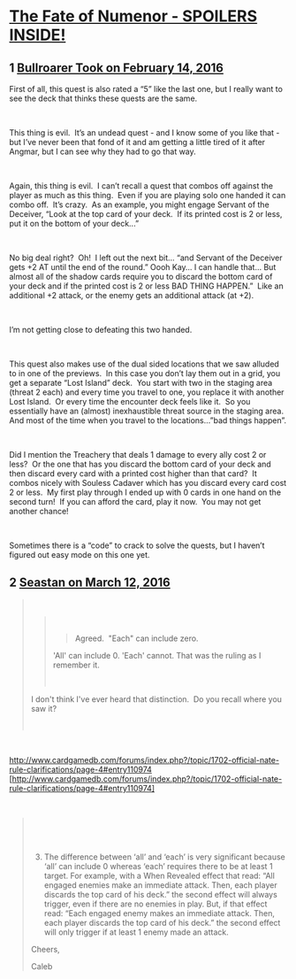# [The Fate of Numenor - SPOILERS INSIDE!](https://community.fantasyflightgames.com/topic/202491-the-fate-of-numenor-spoilers-inside/)

## 1 [Bullroarer Took on February 14, 2016](https://community.fantasyflightgames.com/topic/202491-the-fate-of-numenor-spoilers-inside/?do=findComment&comment=2051042)

First of all, this quest is also rated a “5” like the last one, but I really want to see the deck that thinks these quests are the same.

 

This thing is evil.  It’s an undead quest - and I know some of you like that - but I’ve never been that fond of it and am getting a little tired of it after Angmar, but I can see why they had to go that way.

 

Again, this thing is evil.  I can’t recall a quest that combos off against the player as much as this thing.  Even if you are playing solo one handed it can combo off.  It’s crazy.  As an example, you might engage Servant of the Deceiver, “Look at the top card of your deck.  If its printed cost is 2 or less, put it on the bottom of your deck...”

 

No big deal right?  Oh!  I left out the next bit… “and Servant of the Deceiver gets +2 AT until the end of the round.” Oooh Kay… I can handle that… But almost all of the shadow cards require you to discard the bottom card of your deck and if the printed cost is 2 or less BAD THING HAPPEN.”  Like an additional +2 attack, or the enemy gets an additional attack (at +2).

 

I’m not getting close to defeating this two handed.

 

This quest also makes use of the dual sided locations that we saw alluded to in one of the previews.  In this case you don’t lay them out in a grid, you get a separate “Lost Island” deck.  You start with two in the staging area (threat 2 each) and every time you travel to one, you replace it with another Lost Island.  Or every time the encounter deck feels like it.  So you essentially have an (almost) inexhaustible threat source in the staging area.  And most of the time when you travel to the locations…”bad things happen”.

 

Did I mention the Treachery that deals 1 damage to every ally cost 2 or less?  Or the one that has you discard the bottom card of your deck and then discard every card with a printed cost higher than that card?  It combos nicely with Souless Cadaver which has you discard every card cost 2 or less.  My first play through I ended up with 0 cards in one hand on the second turn!  If you can afford the card, play it now.  You may not get another chance!

 

Sometimes there is a “code” to crack to solve the quests, but I haven’t figured out easy mode on this one yet.

## 2 [Seastan on March 12, 2016](https://community.fantasyflightgames.com/topic/202491-the-fate-of-numenor-spoilers-inside/?do=findComment&comment=2097767)

>  
> 
> >  
> > 
> > > Agreed.  "Each" can include zero.
> > 
> > 'All' can include 0. 'Each' cannot. That was the ruling as I remember it.
> > 
> >  
> 
> I don't think I've ever heard that distinction.  Do you recall where you saw it?
> 
>  

 

http://www.cardgamedb.com/forums/index.php?/topic/1702-official-nate-rule-clarifications/page-4#entry110974 [http://www.cardgamedb.com/forums/index.php?/topic/1702-official-nate-rule-clarifications/page-4#entry110974]

 

>  
> 
>  
> 
> 3. The difference between ‘all’ and ‘each’ is very significant because ‘all’ can include 0 whereas ‘each’ requires there to be at least 1 target. For example, with a When Revealed effect that read: “All engaged enemies make an immediate attack. Then, each player discards the top card of his deck.” the second effect will always trigger, even if there are no enemies in play. But, if that effect read: “Each engaged enemy makes an immediate attack. Then, each player discards the top card of his deck.” the second effect will only trigger if at least 1 enemy made an attack.
> 
> Cheers,
> 
> Caleb

